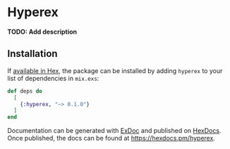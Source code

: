 # Hyperex

**TODO: Add description**

## Installation

If [available in Hex](https://hex.pm/docs/publish), the package can be installed
by adding `hyperex` to your list of dependencies in `mix.exs`:

```elixir
def deps do
  [
    {:hyperex, "~> 0.1.0"}
  ]
end
```

Documentation can be generated with [ExDoc](https://github.com/elixir-lang/ex_doc)
and published on [HexDocs](https://hexdocs.pm). Once published, the docs can
be found at <https://hexdocs.pm/hyperex>.

